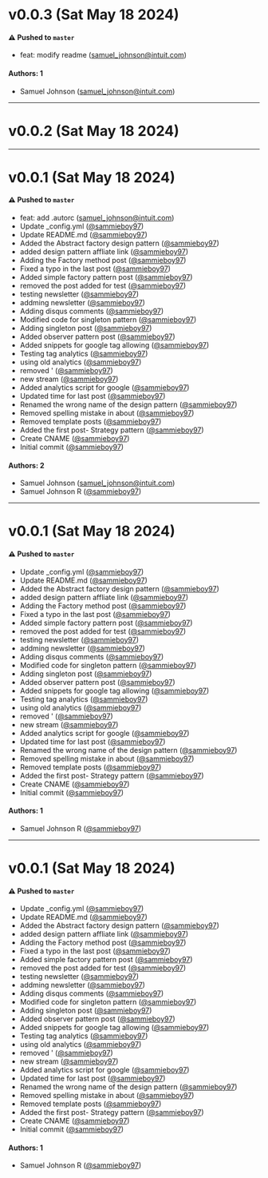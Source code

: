 # v0.0.3 (Sat May 18 2024)

#### ⚠️ Pushed to `master`

- feat: modify readme (samuel_johnson@intuit.com)

#### Authors: 1

- Samuel Johnson (samuel_johnson@intuit.com)

---

# v0.0.2 (Sat May 18 2024)



---

# v0.0.1 (Sat May 18 2024)

#### ⚠️ Pushed to `master`

- feat: add .autorc (samuel_johnson@intuit.com)
- Update _config.yml ([@sammieboy97](https://github.com/sammieboy97))
- Update README.md ([@sammieboy97](https://github.com/sammieboy97))
- Added the Abstract factory design pattern ([@sammieboy97](https://github.com/sammieboy97))
- added design pattern affliate link ([@sammieboy97](https://github.com/sammieboy97))
- Adding the Factory method post ([@sammieboy97](https://github.com/sammieboy97))
- Fixed a typo in the last post ([@sammieboy97](https://github.com/sammieboy97))
- Added simple factory pattern post ([@sammieboy97](https://github.com/sammieboy97))
- removed the post added for test ([@sammieboy97](https://github.com/sammieboy97))
- testing newsletter ([@sammieboy97](https://github.com/sammieboy97))
- addming newsletter ([@sammieboy97](https://github.com/sammieboy97))
- Adding disqus comments ([@sammieboy97](https://github.com/sammieboy97))
- Modified code for singleton pattern ([@sammieboy97](https://github.com/sammieboy97))
- Adding singleton post ([@sammieboy97](https://github.com/sammieboy97))
- Added observer pattern post ([@sammieboy97](https://github.com/sammieboy97))
- Added snippets for google tag allowing ([@sammieboy97](https://github.com/sammieboy97))
- Testing tag analytics ([@sammieboy97](https://github.com/sammieboy97))
- using old analytics ([@sammieboy97](https://github.com/sammieboy97))
- removed ' ([@sammieboy97](https://github.com/sammieboy97))
- new stream ([@sammieboy97](https://github.com/sammieboy97))
- Added analytics script for google ([@sammieboy97](https://github.com/sammieboy97))
- Updated time for last post ([@sammieboy97](https://github.com/sammieboy97))
- Renamed the wrong name of the design pattern ([@sammieboy97](https://github.com/sammieboy97))
- Removed spelling mistake in about ([@sammieboy97](https://github.com/sammieboy97))
- Removed template posts ([@sammieboy97](https://github.com/sammieboy97))
- Added the first post- Strategy pattern ([@sammieboy97](https://github.com/sammieboy97))
- Create CNAME ([@sammieboy97](https://github.com/sammieboy97))
- Initial commit ([@sammieboy97](https://github.com/sammieboy97))

#### Authors: 2

- Samuel Johnson (samuel_johnson@intuit.com)
- Samuel Johnson R ([@sammieboy97](https://github.com/sammieboy97))

---

# v0.0.1 (Sat May 18 2024)

#### ⚠️ Pushed to `master`

- Update _config.yml ([@sammieboy97](https://github.com/sammieboy97))
- Update README.md ([@sammieboy97](https://github.com/sammieboy97))
- Added the Abstract factory design pattern ([@sammieboy97](https://github.com/sammieboy97))
- added design pattern affliate link ([@sammieboy97](https://github.com/sammieboy97))
- Adding the Factory method post ([@sammieboy97](https://github.com/sammieboy97))
- Fixed a typo in the last post ([@sammieboy97](https://github.com/sammieboy97))
- Added simple factory pattern post ([@sammieboy97](https://github.com/sammieboy97))
- removed the post added for test ([@sammieboy97](https://github.com/sammieboy97))
- testing newsletter ([@sammieboy97](https://github.com/sammieboy97))
- addming newsletter ([@sammieboy97](https://github.com/sammieboy97))
- Adding disqus comments ([@sammieboy97](https://github.com/sammieboy97))
- Modified code for singleton pattern ([@sammieboy97](https://github.com/sammieboy97))
- Adding singleton post ([@sammieboy97](https://github.com/sammieboy97))
- Added observer pattern post ([@sammieboy97](https://github.com/sammieboy97))
- Added snippets for google tag allowing ([@sammieboy97](https://github.com/sammieboy97))
- Testing tag analytics ([@sammieboy97](https://github.com/sammieboy97))
- using old analytics ([@sammieboy97](https://github.com/sammieboy97))
- removed ' ([@sammieboy97](https://github.com/sammieboy97))
- new stream ([@sammieboy97](https://github.com/sammieboy97))
- Added analytics script for google ([@sammieboy97](https://github.com/sammieboy97))
- Updated time for last post ([@sammieboy97](https://github.com/sammieboy97))
- Renamed the wrong name of the design pattern ([@sammieboy97](https://github.com/sammieboy97))
- Removed spelling mistake in about ([@sammieboy97](https://github.com/sammieboy97))
- Removed template posts ([@sammieboy97](https://github.com/sammieboy97))
- Added the first post- Strategy pattern ([@sammieboy97](https://github.com/sammieboy97))
- Create CNAME ([@sammieboy97](https://github.com/sammieboy97))
- Initial commit ([@sammieboy97](https://github.com/sammieboy97))

#### Authors: 1

- Samuel Johnson R ([@sammieboy97](https://github.com/sammieboy97))

---

# v0.0.1 (Sat May 18 2024)

#### ⚠️ Pushed to `master`

- Update _config.yml ([@sammieboy97](https://github.com/sammieboy97))
- Update README.md ([@sammieboy97](https://github.com/sammieboy97))
- Added the Abstract factory design pattern ([@sammieboy97](https://github.com/sammieboy97))
- added design pattern affliate link ([@sammieboy97](https://github.com/sammieboy97))
- Adding the Factory method post ([@sammieboy97](https://github.com/sammieboy97))
- Fixed a typo in the last post ([@sammieboy97](https://github.com/sammieboy97))
- Added simple factory pattern post ([@sammieboy97](https://github.com/sammieboy97))
- removed the post added for test ([@sammieboy97](https://github.com/sammieboy97))
- testing newsletter ([@sammieboy97](https://github.com/sammieboy97))
- addming newsletter ([@sammieboy97](https://github.com/sammieboy97))
- Adding disqus comments ([@sammieboy97](https://github.com/sammieboy97))
- Modified code for singleton pattern ([@sammieboy97](https://github.com/sammieboy97))
- Adding singleton post ([@sammieboy97](https://github.com/sammieboy97))
- Added observer pattern post ([@sammieboy97](https://github.com/sammieboy97))
- Added snippets for google tag allowing ([@sammieboy97](https://github.com/sammieboy97))
- Testing tag analytics ([@sammieboy97](https://github.com/sammieboy97))
- using old analytics ([@sammieboy97](https://github.com/sammieboy97))
- removed ' ([@sammieboy97](https://github.com/sammieboy97))
- new stream ([@sammieboy97](https://github.com/sammieboy97))
- Added analytics script for google ([@sammieboy97](https://github.com/sammieboy97))
- Updated time for last post ([@sammieboy97](https://github.com/sammieboy97))
- Renamed the wrong name of the design pattern ([@sammieboy97](https://github.com/sammieboy97))
- Removed spelling mistake in about ([@sammieboy97](https://github.com/sammieboy97))
- Removed template posts ([@sammieboy97](https://github.com/sammieboy97))
- Added the first post- Strategy pattern ([@sammieboy97](https://github.com/sammieboy97))
- Create CNAME ([@sammieboy97](https://github.com/sammieboy97))
- Initial commit ([@sammieboy97](https://github.com/sammieboy97))

#### Authors: 1

- Samuel Johnson R ([@sammieboy97](https://github.com/sammieboy97))
